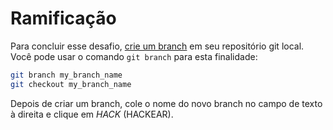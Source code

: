 # Ramificação

Para concluir esse desafio, [crie um branch](https://git-scm.com/book/en/v2/Git-Branching-Basic-Branching-and-Merging) em seu repositório git local. Você pode usar o comando `git branch` para esta finalidade:

```bash
git branch my_branch_name
git checkout my_branch_name
```

Depois de criar um branch, cole o nome do novo branch no campo de texto à direita e clique em *HACK* (HACKEAR).